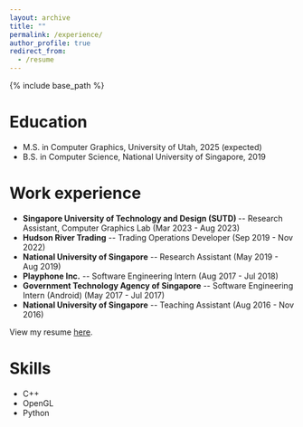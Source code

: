 ```yaml
---
layout: archive
title: ""
permalink: /experience/
author_profile: true
redirect_from:
  - /resume
---
```


{% include base_path %}

Education
======
* M.S. in Computer Graphics, University of Utah, 2025 (expected)
* B.S. in Computer Science, National University of Singapore, 2019

Work experience
======
* <strong>Singapore University of Technology and Design (SUTD) </strong> -- Research Assistant, Computer Graphics Lab (Mar 2023 - Aug 2023)
* <strong>Hudson River Trading</strong> -- Trading Operations Developer (Sep 2019 - Nov 2022)
* <strong>National University of Singapore</strong> -- Research Assistant (May 2019 - Aug 2019)
* <strong>Playphone Inc.</strong> -- Software Engineering Intern (Aug 2017 - Jul 2018)
* <strong>Government Technology Agency of Singapore</strong> -- Software Engineering Intern (Android) (May 2017 - Jul 2017)
* <strong>National University of Singapore</strong> -- Teaching Assistant (Aug 2016 - Nov 2016)

View my resume [here](https://praveer922.github.io/cv/).

Skills
======
* C++
* OpenGL
* Python


